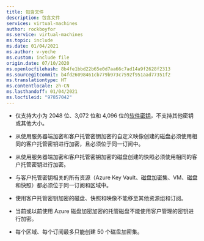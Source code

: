 ```yaml
---
title: 包含文件
description: 包含文件
services: virtual-machines
author: rockboyfor
ms.service: virtual-machines
ms.topic: include
ms.date: 01/04/2021
ms.author: v-yeche
ms.custom: include file
origin.date: 07/10/2020
ms.openlocfilehash: 8b4fe1bbd22b65e0d7aa66c7ad14a9f2628f2313
ms.sourcegitcommit: b4fd26098461cb779b973c7592f951aad77351f2
ms.translationtype: HT
ms.contentlocale: zh-CN
ms.lasthandoff: 01/04/2021
ms.locfileid: "97857042"
---
```

<!--Verify Successfully-->
- 仅支持大小为 2048 位、3,072 位和 4,096 位的[软件密钥](../articles/key-vault/keys/about-keys.md)，不支持其他密钥或其他大小。

    <!--Not Available on and HSM RSA keys-->
    <!--Not Available on - [HSM](../articles/key-vault/keys/hsm-protected-keys.md)-->
    
- 从使用服务器端加密和客户托管密钥加密的自定义映像创建的磁盘必须使用相同的客户托管密钥进行加密，且必须位于同一订阅中。
- 从使用服务器端加密和客户托管密钥加密的磁盘创建的快照必须使用相同的客户托管密钥进行加密。
- 与客户托管密钥相关的所有资源（Azure Key Vault、磁盘加密集、VM、磁盘和快照）都必须位于同一订阅和区域中。
- 使用客户托管密钥加密的磁盘、快照和映像不能移至其他资源组和订阅。
- 当前或以前使用 Azure 磁盘加密加密的托管磁盘不能使用客户管理的密钥进行加密。
- 每个区域、每个订阅最多只能创建 50 个磁盘加密集。

<!--Not Available on [Preview: Use customer-managed keys for encrypting images](../articles/virtual-machines/image-version-encryption.md)-->
<!-- Update_Description: new article about virtual machines managed disks customer managed keys restrictions -->
<!--NEW.date: 08/10/2020-->

